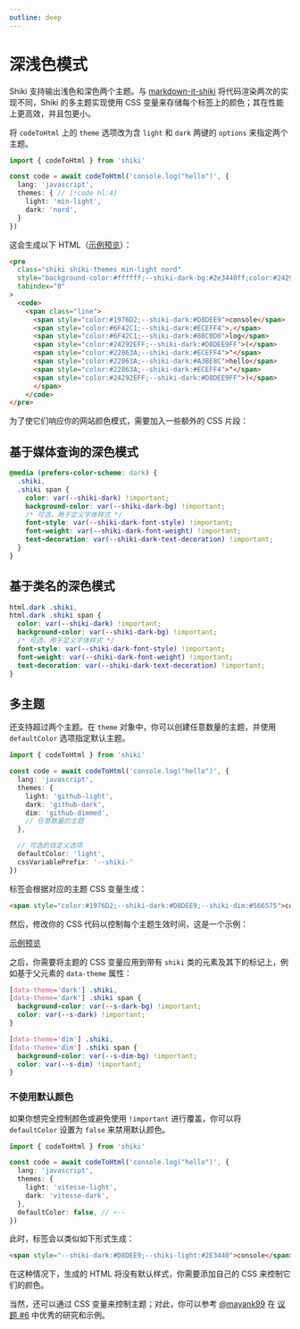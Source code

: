 ```yaml
---
outline: deep
---
```


# 深浅色模式

Shiki 支持输出浅色和深色两个主题。与 [markdown-it-shiki](https://github.com/antfu/markdown-it-shiki#dark-mode) 将代码渲染两次的实现不同，Shiki 的多主题实现使用 CSS 变量来存储每个标签上的颜色；其在性能上更高效，并且包更小。

将 `codeToHtml` 上的 `theme` 选项改为含 `light` 和 `dark` 两键的 `options` 来指定两个主题。

```ts twoslash
import { codeToHtml } from 'shiki'

const code = await codeToHtml('console.log("hello")', {
  lang: 'javascript',
  themes: { // [!code hl:4]
    light: 'min-light',
    dark: 'nord',
  }
})
```

这会生成以下 HTML（[示例预览](https://htmlpreview.github.io/?https://raw.githubusercontent.com/shikijs/shiki/main/packages/shiki/test/out/dual-themes.html)）：

```html
<pre
  class="shiki shiki-themes min-light nord"
  style="background-color:#ffffff;--shiki-dark-bg:#2e3440ff;color:#24292eff;--shiki-dark:#d8dee9ff"
  tabindex="0"
>
  <code>
    <span class="line">
      <span style="color:#1976D2;--shiki-dark:#D8DEE9">console</span>
      <span style="color:#6F42C1;--shiki-dark:#ECEFF4">.</span>
      <span style="color:#6F42C1;--shiki-dark:#88C0D0">log</span>
      <span style="color:#24292EFF;--shiki-dark:#D8DEE9FF">(</span>
      <span style="color:#22863A;--shiki-dark:#ECEFF4">"</span>
      <span style="color:#22863A;--shiki-dark:#A3BE8C">hello</span>
      <span style="color:#22863A;--shiki-dark:#ECEFF4">"</span>
      <span style="color:#24292EFF;--shiki-dark:#D8DEE9FF">)</span>
      </span>
    </code>
</pre>
```

为了使它们响应你的网站颜色模式，需要加入一些额外的 CSS 片段：

## 基于媒体查询的深色模式

```css
@media (prefers-color-scheme: dark) {
  .shiki,
  .shiki span {
    color: var(--shiki-dark) !important;
    background-color: var(--shiki-dark-bg) !important;
    /* 可选，用于定义字体样式 */
    font-style: var(--shiki-dark-font-style) !important;
    font-weight: var(--shiki-dark-font-weight) !important;
    text-decoration: var(--shiki-dark-text-decoration) !important;
  }
}
```

## 基于类名的深色模式

```css
html.dark .shiki,
html.dark .shiki span {
  color: var(--shiki-dark) !important;
  background-color: var(--shiki-dark-bg) !important;
  /* 可选，用于定义字体样式 */
  font-style: var(--shiki-dark-font-style) !important;
  font-weight: var(--shiki-dark-font-weight) !important;
  text-decoration: var(--shiki-dark-text-decoration) !important;
}
```

## 多主题

还支持超过两个主题。在 `theme` 对象中，你可以创建任意数量的主题，并使用 `defaultColor` 选项指定默认主题。

```ts twoslash
import { codeToHtml } from 'shiki'

const code = await codeToHtml('console.log("hello")', {
  lang: 'javascript',
  themes: {
    light: 'github-light',
    dark: 'github-dark',
    dim: 'github-dimmed',
    // 任意数量的主题
  },

  // 可选的自定义选项
  defaultColor: 'light',
  cssVariablePrefix: '--shiki-'
})
```

标签会根据对应的主题 CSS 变量生成：

```html
<span style="color:#1976D2;--shiki-dark:#D8DEE9;--shiki-dim:#566575">console</span>
```

然后，修改你的 CSS 代码以控制每个主题生效时间，这是一个示例：

[示例预览](https://htmlpreview.github.io/?https://raw.githubusercontent.com/shikijs/shiki/main/packages/shiki/test/out/multiple-themes.html)

之后，你需要将主题的 CSS 变量应用到带有 `shiki` 类的元素及其下的标记上，例如基于父元素的 `data-theme` 属性：

```css
[data-theme='dark'] .shiki,
[data-theme='dark'] .shiki span {
  background-color: var(--s-dark-bg) !important;
  color: var(--s-dark) !important;
}

[data-theme='dim'] .shiki,
[data-theme='dim'] .shiki span {
  background-color: var(--s-dim-bg) !important;
  color: var(--s-dim) !important;
}
```

### 不使用默认颜色

如果你想完全控制颜色或避免使用 `!important` 进行覆盖，你可以将 `defaultColor` 设置为 `false` 来禁用默认颜色。

```ts twoslash
import { codeToHtml } from 'shiki'

const code = await codeToHtml('console.log("hello")', {
  lang: 'javascript',
  themes: {
    light: 'vitesse-light',
    dark: 'vitesse-dark',
  },
  defaultColor: false, // <--
})
```

此时，标签会以类似如下形式生成：

```html
<span style="--shiki-dark:#D8DEE9;--shiki-light:#2E3440">console</span>
```

在这种情况下，生成的 HTML 将没有默认样式，你需要添加自己的 CSS 来控制它们的颜色。

当然，还可以通过 CSS 变量来控制主题；对此，你可以参考 [@mayank99](https://github.com/mayank99) 在 [议题 #6](https://github.com/antfu/shikiji/issues/6) 中优秀的研究和示例。
